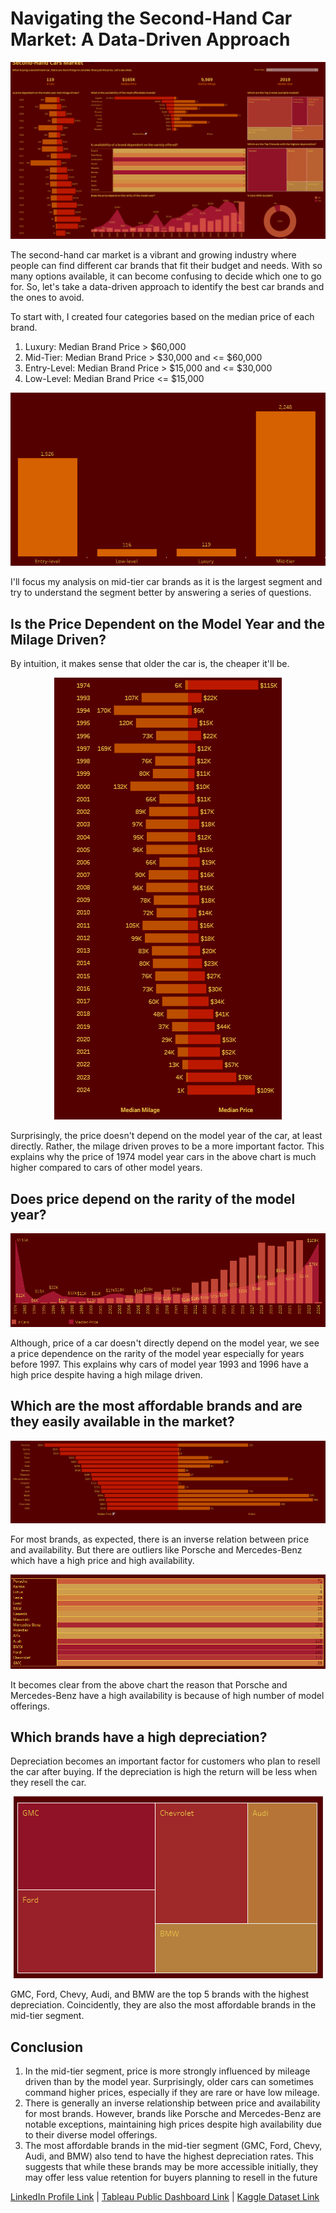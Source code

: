 # Navigating the Second-Hand Car Market: A Data-Driven Approach #
<p align="center">
  <img src="images/1731459853784.png" alt="Tableau Dashboard">
</p>
The second-hand car market is a vibrant and growing industry where people can find different car brands that fit their budget and needs. With so many options available, it can become confusing to decide which one to go for. So, let's take a data-driven approach to identify the best car brands and the ones to avoid.

To start with, I created four categories based on the median price of each brand.

1. Luxury: Median Brand Price > $60,000
2. Mid-Tier: Median Brand Price > $30,000 and <= $60,000
3. Entry-Level: Median Brand Price > $15,000 and <= $30,000
4. Low-Level: Median Brand Price <= $15,000
<p align="center">
  <img src="images/1731546278021.png" alt="Number of Cars by Brand Category">
</p>
I'll focus my analysis on mid-tier car brands as it is the largest segment and try to understand the segment better by answering a series of questions.

## Is the Price Dependent on the Model Year and the Milage Driven? ##
By intuition, it makes sense that older the car is, the cheaper it'll be.
<p align="center">
  <img src="images/1731546362927.png" alt="Price Dependence on Model Year and Median Milage Driven">
</p>
Surprisingly, the price doesn't depend on the model year of the car, at least directly. Rather, the milage driven proves to be a more important factor. This explains why the price of 1974 model year cars in the above chart is much higher compared to cars of other model years.

## Does price depend on the rarity of the model year? ##
<p align="center">
  <img src="images/1731548937820.png" alt="Price Dependence on Rarity of Model Year">
</p>
Although, price of a car doesn't directly depend on the model year, we see a price dependence on the rarity of the model year especially for years before 1997. This explains why cars of model year 1993 and 1996 have a high price despite having a high milage driven.

## Which are the most affordable brands and are they easily available in the market? ##
<p align="center">
  <img src="images/1731546540279.png" alt="Brand Price and Number of Listings">
</p>
For most brands, as expected, there is an inverse relation between price and availability. But there are outliers like Porsche and Mercedes-Benz which have a high price and high availability.
<p align="center">
  <img src="images/1731546635513.png" alt="Number of Models for Each Brand">
</p>
It becomes clear from the above chart the reason that Porsche and Mercedes-Benz have a high availability is because of high number of model offerings.

## Which brands have a high depreciation? ##
Depreciation becomes an important factor for customers who plan to resell the car after buying. If the depreciation is high the return will be less when they resell the car.
<p align="center">
  <img src="images/1731548495999.png" alt="Top 5 Brands with High Depreciation">
</p>
GMC, Ford, Chevy, Audi, and BMW are the top 5 brands with the highest depreciation. Coincidently, they are also the most affordable brands in the mid-tier segment.

## Conclusion ##
1. In the mid-tier segment, price is more strongly influenced by mileage driven than by the model year. Surprisingly, older cars can sometimes command higher prices, especially if they are rare or have low mileage.
2. There is generally an inverse relationship between price and availability for most brands. However, brands like Porsche and Mercedes-Benz are notable exceptions, maintaining high prices despite high availability due to their diverse model offerings.
3. The most affordable brands in the mid-tier segment (GMC, Ford, Chevy, Audi, and BMW) also tend to have the highest depreciation rates. This suggests that while these brands may be more accessible initially, they may offer less value retention for buyers planning to resell in the future

[LinkedIn Profile Link](https://www.linkedin.com/in/praveen-satya-r-v/) | [Tableau Public Dashboard Link](https://public.tableau.com/app/profile/praveen.satya.r.v/viz/SecondHandCarSales/Second-HandCarsMarketDashboard) |
[Kaggle Dataset Link](https://www.kaggle.com/datasets/taeefnajib/used-car-price-prediction-dataset/data)